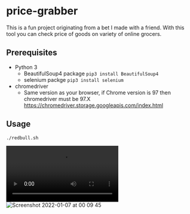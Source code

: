 # price-grabber
This is a fun project originating from a bet I made with a friend. With this tool you can check price of goods on variety of online grocers.

## Prerequisites
- Python 3
  - BeautifulSoup4 package `pip3 install BeautifulSoup4`
  - selenium packge `pip3 install selenium`
- chromedriver
  - Same version as your browser, if Chrome version is 97 then chromedriver must be 97.X https://chromedriver.storage.googleapis.com/index.html
## Usage
`./redbull.sh`


![file](https://github.com/vazome/price-grabber/blob/main/grabber-demo.mp4)
![Screenshot 2022-01-07 at 00 09 45](https://user-images.githubusercontent.com/46573198/148452871-1e94d0fa-f31c-4745-91de-a7b76fdd1b01.png)
